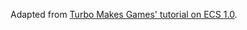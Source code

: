 Adapted from <a href="https://youtu.be/IO6_6Y_YUdE?feature=shared">Turbo Makes Games' tutorial on ECS 1.0</a>.